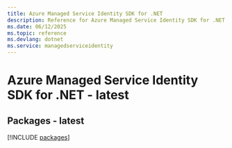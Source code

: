 ```yaml
---
title: Azure Managed Service Identity SDK for .NET
description: Reference for Azure Managed Service Identity SDK for .NET
ms.date: 06/12/2025
ms.topic: reference
ms.devlang: dotnet
ms.service: managedserviceidentity
---
```

# Azure Managed Service Identity SDK for .NET - latest
## Packages - latest
[!INCLUDE [packages](managed-service-identity-index.md)]